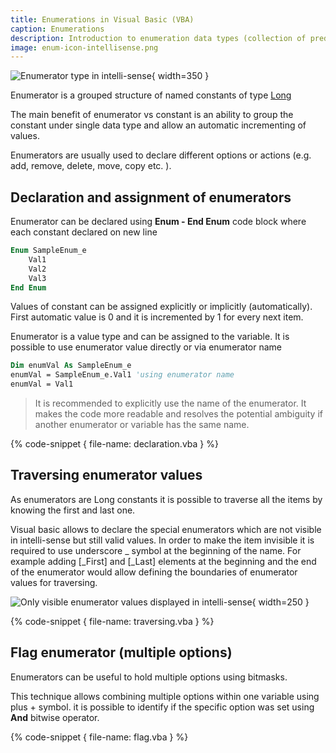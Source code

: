 ```yaml
---
title: Enumerations in Visual Basic (VBA)
caption: Enumerations
description: Introduction to enumeration data types (collection of predefined long constants) in Visual Basic
image: enum-icon-intellisense.png
---
```

![Enumerator type in intelli-sense](enum-icon-intellisense.png){ width=350 }

Enumerator is a grouped structure of named constants of type [Long](visual-basic/variables/standard-types#long)

The main benefit of enumerator vs constant is an ability to group the constant under single data type and allow an automatic incrementing of values.

Enumerators are usually used to declare different options or actions (e.g. add, remove, delete, move, copy etc. ).

## Declaration and assignment of enumerators

Enumerator can be declared using **Enum - End Enum** code block where each constant declared on new line

~~~ vb
Enum SampleEnum_e
    Val1
    Val2
    Val3
End Enum
~~~

Values of constant can be assigned explicitly or implicitly (automatically). First automatic value is 0 and it is incremented by 1 for every next item.

Enumerator is a value type and can be assigned to the variable. It is possible to use enumerator value directly or via enumerator name

~~~ vb
Dim enumVal As SampleEnum_e
enumVal = SampleEnum_e.Val1 'using enumerator name
enumVal = Val1
~~~

>It is recommended to explicitly use the name of the enumerator. It makes the code more readable and resolves the potential ambiguity if another enumerator or variable has the same name.

{% code-snippet { file-name: declaration.vba } %}

## Traversing enumerator values

As enumerators are Long constants it is possible to traverse all the items by knowing the first and last one.

Visual basic allows to declare the special enumerators which are not visible in intelli-sense but still valid values. In order to make the item invisible it is required to use underscore _ symbol at the beginning of the name. For example adding [_First] and [_Last] elements at the beginning and the end of the enumerator would allow defining the boundaries of enumerator values for traversing.

![Only visible enumerator values displayed in intelli-sense](enum-invisible-elements.png){ width=250 }

{% code-snippet { file-name: traversing.vba } %}

## Flag enumerator (multiple options)

Enumerators can be useful to hold multiple options using bitmasks.

This technique allows combining multiple options within one variable using plus + symbol. it is possible to identify if the specific option was set using **And** bitwise operator.

{% code-snippet { file-name: flag.vba } %}
